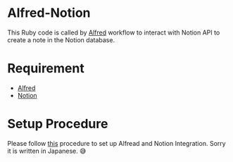 # Alfred-Notion

This Ruby code is called by [Alfred](https://www.alfredapp.com/) workflow to interact with Notion API to create a note in the Notion database.

# Requirement

- [Alfred](https://www.alfredapp.com/)
- [Notion](https://www.notion.so/product)

# Setup Procedure

Please follow [this](https://www.notion.so/marchin/Alfred-Notion-641d6d758e1040068dbb8283373ae105?pvs=4) procedure to set up Alfread and Notion Integration. Sorry it is written in Japanese. 😅
